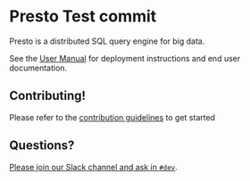 # Presto Test commit

Presto is a distributed SQL query engine for big data.

See the [User Manual](https://prestodb.github.io/docs/current/) for deployment instructions and end user documentation.

## Contributing!

Please refer to the [contribution guidelines](https://github.com/prestodb/presto/blob/master/CONTRIBUTING.md) to get started

## Questions?

[Please join our Slack channel and ask in `#dev`](https://communityinviter.com/apps/prestodb/prestodb).
